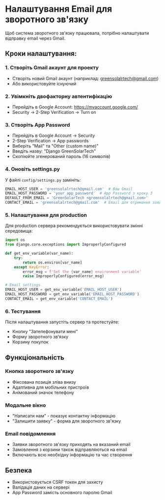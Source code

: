 # Налаштування Email для зворотного зв'язку

Щоб система зворотного зв'язку працювала, потрібно налаштувати відправку email через Gmail.

## Кроки налаштування:

### 1. Створіть Gmail акаунт для проекту
- Створіть новий Gmail акаунт (наприклад: greensolalrtech@gmail.com)
- Або використовуйте існуючий

### 2. Увімкніть двофакторну автентифікацію
- Перейдіть в Google Account: https://myaccount.google.com/
- Security → 2-Step Verification → Turn on

### 3. Створіть App Password
- Перейдіть в Google Account → Security
- 2-Step Verification → App passwords
- Виберіть "Mail" та "Other (custom name)"
- Введіть назву: "Django GreenSolarTech"
- Скопіюйте згенерований пароль (16 символів)

### 4. Оновіть settings.py
У файлі `config/settings.py` замініть:

```python
EMAIL_HOST_USER = 'greensolalrtech@gmail.com'  # Ваш Gmail
EMAIL_HOST_PASSWORD = 'your_app_password'  # App Password з кроку 3
DEFAULT_FROM_EMAIL = 'GreenSolarTech <greensolalrtech@gmail.com>'
CONTACT_EMAIL = 'greensolalrtech@gmail.com'  # Email для отримання заявок
```

### 5. Налаштування для production
Для production сервера рекомендується використовувати змінні середовища:

```python
import os
from django.core.exceptions import ImproperlyConfigured

def get_env_variable(var_name):
    try:
        return os.environ[var_name]
    except KeyError:
        error_msg = f'Set the {var_name} environment variable'
        raise ImproperlyConfigured(error_msg)

# Email settings
EMAIL_HOST_USER = get_env_variable('EMAIL_HOST_USER')
EMAIL_HOST_PASSWORD = get_env_variable('EMAIL_HOST_PASSWORD')
CONTACT_EMAIL = get_env_variable('CONTACT_EMAIL')
```

### 6. Тестування
Після налаштування запустіть сервер та протестуйте:
- Кнопку "Зателефонувати мені"
- Форму зворотного зв'язку
- Корзину покупок

## Функціональність

### Кнопка зворотного зв'язку
- Фіксована позиція зліва внизу
- Адаптивна для мобільних пристроїв
- Анімований значок телефону

### Модальне вікно
- "Написати нам" - показує контактну інформацію
- "Залишити заявку" - форма для зворотного зв'язку

### Email повідомлення
- Заявки зворотного зв'язку приходять на вказаний email
- Замовлення з корзини також відправляються на email
- Включають всю необхідну інформацію та час створення

## Безпека
- Використовується CSRF токен для захисту
- Валідація даних на сервері
- App Password замість основного паролю Gmail 
